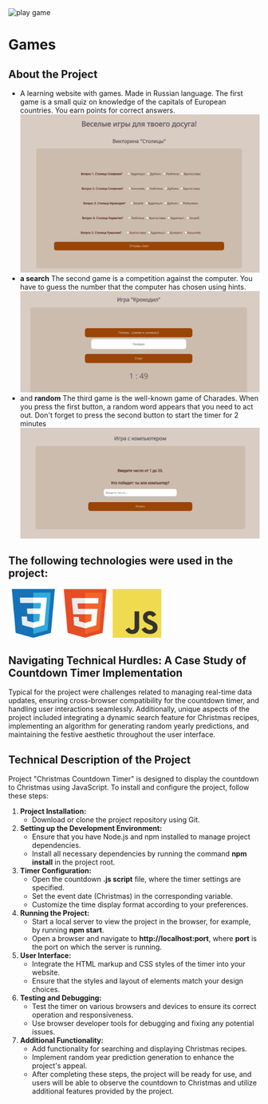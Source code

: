 <img src="https://media.giphy.com/media/3o7iMUJm6Id1aXrwd2/giphy.gif?cid=ecf05e47iep4zhbsp7cg7gkercbagu6om9hhq06x5nvb71ic&ep=v1_gifs_search&rid=giphy.gif&ct=g" width="200" alt="play game"/>
<h1 text="center">Games</h1>

<h2>About the Project</h2>
<ul>
<div>
    <li>A learning website with games. Made in Russian language. The first game is a small quiz on knowledge of the capitals of European countries. You earn points for correct answers.
    <img src="/screen_shots_game/Screen Shot 2024-04-08 at 9.49.36 AM.png" alt="quiz">
</div>
<div>
    <li><b>a search</b> The second game is a competition against the computer. You have to guess the number that the computer has chosen using hints.</li>
    <img src="/screen_shots_game/Screen Shot 2024-04-08 at 9.50.17 AM.png" alt="game with computer">
</div>
<div>
    <li>and <b>random</b> The third game is the well-known game of Charades. When you press the first button, a random word appears that you need to act out. Don't forget to press the second button to start the timer for 2 minutes</li>
    <img src="/screen_shots_game/Screen Shot 2024-04-08 at 9.49.52 AM.png" alt="game crocodile">
</div>
</ul>
<h2>The following technologies were used in the project:</h2>
<div >
<img src="/logo_front/css3-original.svg" width="100">
<img src="/logo_front/html5-original.svg" width="100">
<img src="/logo_front/javascript-original.svg" width="100">
</div>
<h2>Navigating Technical Hurdles: A Case Study of Countdown Timer Implementation</h2>
<p>
Typical for the project were challenges related to managing real-time data updates, ensuring cross-browser compatibility for the countdown timer, and handling user interactions seamlessly. Additionally, unique aspects of the project included integrating a dynamic search feature for Christmas recipes, implementing an algorithm for generating random yearly predictions, and maintaining the festive aesthetic throughout the user interface.</p>

<h2>Technical Description of the Project</h2>

<p>Project "Christmas Countdown Timer" is designed to display the countdown to Christmas using JavaScript. To install and configure the project, follow these steps:
<ol>
<li><strong>Project Installation:</strong>
    <ul>
       <li>Download or clone the project repository using Git.</li>
    </ul>
</li>
<li> <strong>Setting up the Development Environment:</strong>
    <ul>
       <li>Ensure that you have Node.js and npm installed to manage project dependencies.</li>
       <li>Install all necessary dependencies by running the command <b>npm install</b> in the project root.</li>
    </ul>
</li>
<li> <strong>Timer Configuration:</strong>
    <ul>
       <li>Open the countdown <b>.js script</b> file, where the timer settings are specified.</li>
       <li>Set the event date (Christmas) in the corresponding variable.</li>
       <li>Customize the time display format according to your preferences.</li>
    </ul>
</li>
<li> <strong>Running the Project:</strong>
   <ul>
      <li>Start a local server to view the project in the browser, for example, by running <b>npm start</b>.</li>
      <li>Open a browser and navigate to <b>http://localhost:port</b>, where <b>port</b> is the port on which the server is running.</li>
   </ul>
</li>
<li><strong>User Interface:</strong>
  <ul>
     <li>Integrate the HTML markup and CSS styles of the timer into your website.</li>
     <li>Ensure that the styles and layout of elements match your design choices.</li>
  </ul>
</li>
<li><strong>Testing and Debugging:</strong>
   <ul>
     <li>Test the timer on various browsers and devices to ensure its correct operation and responsiveness.</li>
     <li>Use browser developer tools for debugging and fixing any potential issues.</li>
  </ul>
</li>
<li><strong>Additional Functionality:</strong>
   <ul>
<li>Add functionality for searching and displaying Christmas recipes.</li>
<li>Implement random year prediction generation to enhance the project's appeal.</li>
<li>After completing these steps, the project will be ready for use, and users will be able to observe the countdown to Christmas and utilize additional features provided by the project.</li></ul></li></p>
